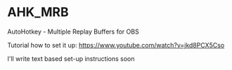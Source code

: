 # AHK_MRB
AutoHotkey - Multiple Replay Buffers for OBS

Tutorial how to set it up:
https://www.youtube.com/watch?v=jkd8PCX5Cso

I'll write text based set-up instructions soon
